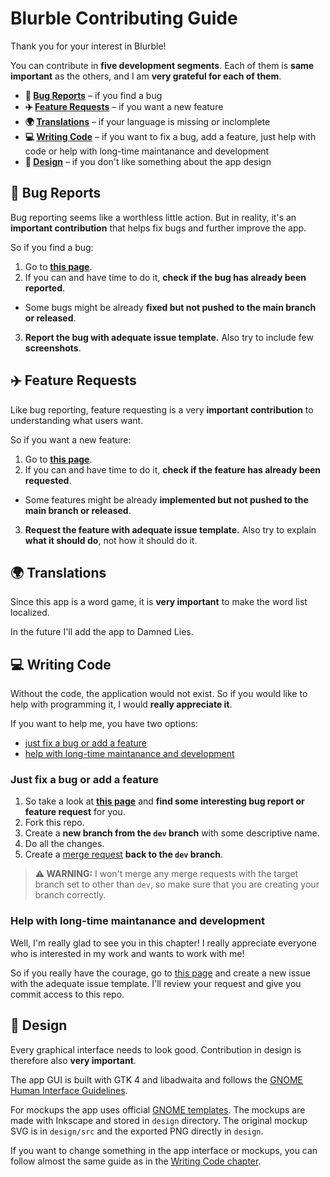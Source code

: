 # Blurble Contributing Guide

Thank you for your interest in Blurble!

You can contribute in **five development segments**. Each of them is
**same important** as the others, and I am **very grateful for each of them**.

- **🐛 [Bug Reports](#-bug-reports)**
  – if you find a bug
- **✈️ [Feature Requests](#%EF%B8%8F-feature-requests)**
  – if you want a new feature
- **🌍 [Translations](#-translations)**
  – if your language is missing or inclomplete
- **💻 [Writing Code](#-writing-code)**
  – if you want to fix a bug, add a feature, just help with code or help
    with long-time maintanance and development
- **🎨 [Design](#-design)**
  – if you don't like something about the app design

## 🐛 Bug Reports

Bug reporting seems like a worthless little action. But in reality, it's
an **important contribution** that helps fix bugs and further improve the app.

So if you find a bug:

1. Go to **[this page](https://gitlab.gnome.org/pervoj/Blurble/-/issues)**.
2. If you can and have time to do it, **check if the bug has already been reported**.
  - Some bugs might be already **fixed but not pushed to the main branch or released**.
3. **Report the bug with adequate issue template.** Also try to include few **screenshots**.

## ✈️ Feature Requests

Like bug reporting, feature requesting is a very **important contribution**
to understanding what users want.

So if you want a new feature:

1. Go to **[this page](https://gitlab.gnome.org/pervoj/Blurble/-/issues)**.
2. If you can and have time to do it, **check if the feature has already been requested**.
  - Some features might be already **implemented but not pushed to the main branch or released**.
3. **Request the feature with adequate issue template.** Also try to explain **what it should do**, not how it should do it.

## 🌍 Translations

Since this app is a word game, it is **very important** to make the word list
localized.

In the future I'll add the app to Damned Lies.

## 💻 Writing Code

Without the code, the application would not exist. So if you would like to help
with programming it, I would **really appreciate it**.

If you want to help me, you have two options:

- [just fix a bug or add a feature](#just-fix-a-bug-or-add-a-feature)
- [help with long-time maintanance and development](#help-with-long-time-maintanance-and-development)

### Just fix a bug or add a feature

1. So take a look at **[this page](https://gitlab.gnome.org/pervoj/Blurble/-/issues)**
   and **find some interesting bug report or feature request** for you.
2. Fork this repo.
3. Create a **new branch from the `dev` branch** with some descriptive name.
4. Do all the changes.
5. Create a [merge request](https://gitlab.gnome.org/pervoj/Blurble/-/merge_requests)
   **back to the `dev` branch**.

> **⚠️ WARNING:** I won't merge any merge requests with the target branch set to
> other than `dev`, so make sure that you are creating your branch correctly.

### Help with long-time maintanance and development

Well, I'm really glad to see you in this chapter! I really appreciate everyone
who is interested in my work and wants to work with me!

So if you really have the courage, go to
[this page](https://gitlab.gnome.org/pervoj/Blurble/-/issues) and create a new
issue with the adequate issue template. I'll review your request and give you
commit access to this repo.

## 🎨 Design

Every graphical interface needs to look good. Contribution in design is
therefore also **very important**.

The app GUI is built with GTK 4 and libadwaita and follows
the [GNOME Human Interface Guidelines](https://developer.gnome.org/hig/).

For mockups the app uses official
[GNOME templates](https://gitlab.gnome.org/Teams/Design/mockup-resources).
The mockups are made with Inkscape and stored in `design` directory.
The original mockup SVG is in `design/src` and the exported PNG directly in `design`.

If you want to change something in the app interface or mockups, you can
follow almost the same guide as in
the [Writing Code chapter](#just-fix-a-bug-or-add-a-feature).
